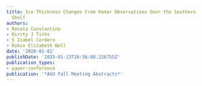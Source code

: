 ```yaml
---
title: Ice Thickness Changes From Radar Observations Over the Southern George VI Ice
  Shelf
authors:
- Renata Constantino
- Kirsty J Tinto
- S Isabel Cordero
- Robin Elizabeth Bell
date: '2020-01-01'
publishDate: '2025-01-13T16:56:08.226755Z'
publication_types:
- paper-conference
publication: '*AGU Fall Meeting Abstracts*'
---
```

